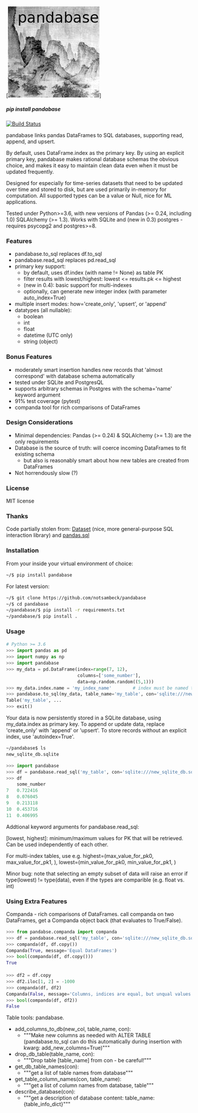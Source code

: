 [![pandabase_logo](https://github.com/notsambeck/notsambeck.github.io/blob/master/media/pandabase_logo.jpg?raw=true)]

##### pip install pandabase
[![Build Status](https://travis-ci.org/notsambeck/pandabase.svg?branch=master)](https://travis-ci.org/notsambeck/pandabase)

pandabase links pandas DataFrames to SQL databases, supporting read, append, and upsert. 

By default, uses DataFrame.index as the primary key. By using an explicit primary key, pandabase makes rational database schemas the obvious choice, and makes it easy to maintain clean data even when it must be updated frequently. 

Designed for especially for time-series datasets that need to be updated over time and stored to disk, but are used primarily in-memory for computation. All supported types can be a value or Null, nice for ML applications.

Tested under Python>=3.6, with new versions of Pandas (>= 0.24, including 1.0) SQLAlchemy (>= 1.3). Works with SQLite and (new in 0.3) postgres - requires psycopg2 and postgres>=8.

### Features
* pandabase.to_sql replaces df.to_sql
* pandabase.read_sql replaces pd.read_sql
* primary key support:
    * by default, uses df.index (with name != None) as table PK
    * filter results with lowest/highest: lowest <= results.pk <= highest 
    * (new in 0.4): basic support for multi-indexes
    * optionally, can generate new integer index (with parameter auto_index=True)
* multiple insert modes: how='create_only', 'upsert', or 'append'
* datatypes (all nullable): 
    * boolean
    * int
    * float
    * datetime (UTC only)
    * string (object)

### Bonus Features
* moderately smart insertion handles new records that 'almost correspond' with database schema automatically
* tested under SQLite and PostgresQL
* supports arbitrary schemas in Postgres with the schema='name' keyword argument
* 91% test coverage (pytest)
* companda tool for rich comparisons of DataFrames

### Design Considerations
* Minimal dependencies: Pandas (>= 0.24) & SQLAlchemy (>= 1.3) are the only requirements
* Database is the source of truth: will coerce incoming DataFrames to fit existing schema
  * but also is reasonably smart about how new tables are created from DataFrames
* Not horrendously slow (?)

### License
MIT license

### Thanks
Code partially stolen from:
[Dataset](https://github.com/pudo/dataset) (nice, more general-purpose SQL interaction library) and 
[pandas.sql](https://github.com/pandas-dev/pandas/blob/master/pandas/io/sql.py)

### Installation
From your inside your virtual environment of choice:

```bash
~/$ pip install pandabase
```

For latest version:

```bash
~/$ git clone https://github.com/notsambeck/pandabase
~/$ cd pandabase
~/pandabase/$ pip install -r requirements.txt
~/pandabase/$ pip install .
```

### Usage
```python
# Python >= 3.6
>>> import pandas as pd
>>> import numpy as np
>>> import pandabase
>>> my_data = pd.DataFrame(index=range(7, 12), 
                           columns=['some_number'],
                           data=np.random.random((5,1)))
>>> my_data.index.name = 'my_index_name'        # index must be named to use as PK
>>> pandabase.to_sql(my_data, table_name='my_table', con='sqlite:///new_sqlite_db.sqlite', how='create_only')
Table('my_table', ...
>>> exit()
```

Your data is now persistently stored in a SQLite database, using my_data.index as primary key. To append or update data, replace 'create_only' with 'append' or 'upsert'. To store records without an explicit index, use 'autoindex=True'.

```bash
~/pandabase$ ls
new_sqlite_db.sqlite
```

```python
>>> import pandabase
>>> df = pandabase.read_sql('my_table', con='sqlite:///new_sqlite_db.sqlite'))
>>> df
    some_number 
7   0.722416 
8   0.076045 
9   0.213118 
10  0.453716 
11  0.406995
```

Addtional keyword arguments for pandabase.read_sql:

[lowest, highest]: minimum/maximum values for PK that will be retrieved. Can be used independently of each other.

For multi-index tables, use e.g. highest=(max_value_for_pk0, max_value_for_pk1, ), lowest=(min_value_for_pk0, min_value_for_pk1, )

Minor bug: note that selecting an empty subset of data will raise an error if type(lowest) != type(data), even if the types are comparible (e.g. float vs. int)

### Using Extra Features
Companda - rich comparisons of DataFrames. call companda on two DataFrames, get a Companda object back (that evaluates to True/False).

```python
>>> from pandabse.companda import companda
>>> df = pandabase.read_sql('my_table', con='sqlite:///new_sqlite_db.sqlite'))
>>> companda(df, df.copy())
Companda(True, message='Equal DataFrames')
>>> bool(companda(df, df.copy()))
True

>>> df2 = df.copy
>>> df2.iloc[1, 2] = -1000
>>> companda(df, df2)
Companda(False, message='Columns, indices are equal, but unqual values in columns [col_a]...')
>>> bool(companda(df, df2))
False
```

Table tools: pandabase.
* add_columns_to_db(new_col, table_name, con):
    * """Make new columns as needed with ALTER TABLE (pandabase.to_sql can do this automatically during insertion with kwarg: add_new_columns=True)"""
* drop_db_table(table_name, con):
    * """Drop table [table_name] from con - be careful!"""
* get_db_table_names(con):
    * """get a list of table names from database"""
* get_table_column_names(con, table_name):
    * """get a list of column names from database, table"""
* describe_database(con):
    * """get a description of database content: table_name: {table_info_dict}"""
